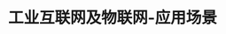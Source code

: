 ---
{
    layout: Layout,
    isDataCollection: true,
    title: 工业互联网及物联网-应用场景,
    appTitleContent: {
        title: 物联网可信数据采集,
        subTitle: 终端安全，数据可信，应用广泛,
        bg_banner: net_banner.png
    },
    plansContent: {
        plansTitle: 方案简介,
        plansIntro: [
            {
                intro: 据GSMA预测，到2025年，全球物联网连接数将达到252亿；随着通信技术的快速发展，如此多的连接将会源源不断产生的各种数据传输并汇聚起来；区块链技术赋能的物联网可信身份及可信数据采集，可以解决当前物联网在终端安全、中心化管理、信息隐私、多主体多标准等方面存在的隐患，确保数据来源可信、数据真实、质量可靠。
            },
            {
                intro: 通过物联网设备+数字身份，可以建立数字孪生世界，全面准确得映射实体世界的运转和变化，在工业互联网、车联网、大宗商品、数字城市、生物资产、智慧能源等领域有广泛应用需求。
            }
        ],
        productTitle: 方案优势,
        advantageList: [
            {
                iconName: shebeikexin.png,
                advantageText: 物联网设备可信,
                description: 设备绑定区块链上唯一身份ID，设备身份无法造假
            },
            {
                iconName: shujukexin.png,
                advantageText: 数据可信,
                description: 设备采集原始数据上链，实时的数据加密上链或指纹上链，数据不能造假，提供交叉验证的功能
            },
            {
                iconName: jianguanshenji.png,
                advantageText: 数据监管不出门,
                description: 支持保护数据隐私及安全的穿透式监管；支持原始数据不出门的前提下形成数据可信证明；支持保护数据隐私的多方业务链上协作
            },
            {
                iconName: shujujianmo.png,
                advantageText: 多数据源对接与多维度数据建模,
                description: 支持物联网设备、物联网云平台及云数据库等各种数据源对接；同时，针对不同行业的原始数据信息，可以实现多维度复杂数据建模，不仅历史交易信息做到审计、溯源可查，并且对于当前交易状态也可以实时追踪
            },
        ]
    },
    processContent: {
        title: 方案架构,
        src: https://irita.bianjie.ai/home/chanpinjiagou_image.png,
    },
}
---